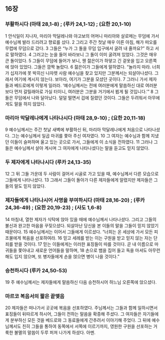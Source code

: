 ## 16장
### 부활하시다 (마태 28,1-8) ;  (루카 24,1-12) ;  (요한 20,1-10)
1 안식일이 지나자, 마리아 막달레나와 야고보의 어머니 마리아와 살로메는 무덤에 가서 예수님께 발라 드리려고 향료를 샀다.
2 그리고 주간 첫날 매우 이른 아침, 해가 떠오를 무렵에 무덤으로 갔다.
3 그들은 “누가 그 돌을 무덤 입구에서 굴려 내 줄까요?” 하고 서로 말하였다.
4 그러고는 눈을 들어 바라보니 그 돌이 이미 굴려져 있었다. 그것은 매우 큰 돌이었다.
5 그들이 무덤에 들어가 보니, 웬 젊은이가 하얗고 긴 겉옷을 입고 오른쪽에 앉아 있었다. 그들은 깜짝 놀랐다.
6 젊은이가 그들에게 말하였다. “놀라지 마라. 너희가 십자가에 못 박히신 나자렛 사람 예수님을 찾고 있지만 그분께서는 되살아나셨다. 그래서 여기에 계시지 않는다. 보아라, 여기가 그분을 모셨던 곳이다.
7 그러니 가서 제자들과 베드로에게 이렇게 일러라. ‘예수님께서는 전에 여러분에게 말씀하신 대로 여러분보다 먼저 갈릴래아로 가실 터이니, 여러분은 그분을 거기에서 뵙게 될 것입니다.’”
8 그들은 무덤에서 나와 달아났다. 덜덜 떨면서 겁에 질렸던 것이다. 그들은 두려워서 아무에게도 말을 하지 않았다.
### 마리아 막달레나에게 나타나시다 (마태 28,9-10) ;  (요한 20,11-18)
9 예수님께서는 주간 첫날 새벽에 부활하신 뒤, 마리아 막달레나에게 처음으로 나타나셨다. 그는 예수님께서 일곱 마귀를 쫓아 주신 여자였다.
10 그 여자는 예수님과 함께 지냈던 이들이 슬퍼하며 울고 있는 곳으로 가서, 그들에게 이 소식을 전하였다.
11 그러나 그들은 예수님께서 살아 계시며 그 여자에게 나타나셨다는 말을 듣고도 믿지 않았다.
### 두 제자에게 나타나시다 (루카 24,13-35)
12 그 뒤 그들 가운데 두 사람이 걸어서 시골로 가고 있을 때, 예수님께서 다른 모습으로 그들에게 나타나셨다.
13 그래서 그들이 돌아가 다른 제자들에게 알렸지만 제자들은 그들의 말도 믿지 않았다.
### 제자들에게 나타나시어 사명을 부여하시다 (마태 28,16-20) ;  (루카 24,36-49) ;  (요한 20,19-23) ;  (사도 1,6-8)
14 마침내, 열한 제자가 식탁에 앉아 있을 때에 예수님께서 나타나셨다. 그리고 그들의 불신과 완고한 마음을 꾸짖으셨다. 되살아난 당신을 본 이들의 말을 그들이 믿지 않았기 때문이다.
15 예수님께서는 이어서 그들에게 이르셨다. “너희는 온 세상에 가서 모든 피조물에게 복음을 선포하여라.
16 믿고 세례를 받는 이는 구원을 받고 믿지 않는 자는 단죄를 받을 것이다.
17 믿는 이들에게는 이러한 표징들이 따를 것이다. 곧 내 이름으로 마귀들을 쫓아내고 새로운 언어들을 말하며,
18 손으로 뱀을 집어 들고 독을 마셔도 아무런 해도 입지 않으며, 또 병자들에게 손을 얹으면 병이 나을 것이다.”
### 승천하시다 (루카 24,50-53)
19 주 예수님께서는 제자들에게 말씀하신 다음 승천하시어 하느님 오른쪽에 앉으셨다.
### 마르코 복음서의 짧은 끝맺음
20 제자들은 떠나가서 곳곳에 복음을 선포하였다. 주님께서는 그들과 함께 일하시면서 표징들이 뒤따르게 하시어, 그들이 전하는 말씀을 확증해 주셨다. 그 여자들은 자기들에게 분부하신 모든 것을 베드로와 그 동료들에게 간추려서 이야기해 주었다. 그 뒤에 예수님께서도 친히 그들을 통하여 동쪽에서 서쪽에 이르기까지, 영원한 구원을 선포하는 거룩한 불멸의 말씀이 두루 퍼져 나가게 하셨다. 아멘.
